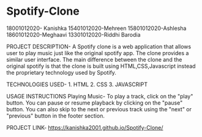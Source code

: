 # Spotify-Clone
18001012020- Kanishka
15401012020-Mehreen
15801012020-Ashlesha
18601012020-Meghaavi
13301012020-Riddhi Barodia

PROJECT DESCRIPTION- A Spotify clone is a web application that allows user to play music just like the original spotify app. The clone provides a similar user interface. The main difference between the clone and the original spotify is that the clone is built using HTML,CSS,Javascript instead the proprietary technology used by Spotify.

TECHNOLOGIES USED- 1. HTML 
                   2. CSS
                   3. JAVASCRIPT

USAGE INSTRUCTIONS
Playing Music- To play a track, click on the "play" button. You can pause or resume playback by clicking on the "pause" button. You can also skip to the next or previous track using the "next" or "previous" button in the footer section.

PROJECT LINK- https://kanishka2001.github.io/Spotify-Clone/

